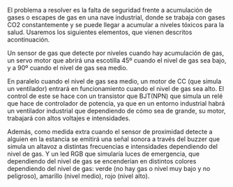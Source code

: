 El problema a resolver es la falta de seguridad frente a acumulación de gases o escapes de 
gas en una nave industrial, donde se trabaja con gases CO2 constantemente y se puede llegar a 
acumular a niveles tóxicos para la salud. Usaremos los siguientes elementos, que vienen 
descritos acontinuación.

Un sensor de gas que detecte por niveles cuando hay acumulación de gas, un servo 
motor que abrirá una escotilla 45º cuando el nivel de gas sea bajo, y a 90º cuando el nivel de 
gas sea medio.

En paralelo cuando el nivel de gas sea medio, un motor de CC (que simula un ventilador)
entrará en funcionamiento cuando el nivel de gas sea alto. El control de este se hace con un 
transistor que BJT(NPN) que simula un relé que hace de controlador de potencia, ya que en un 
entorno industrial habrá un ventilador industrial que dependiendo de cómo sea de grande, su 
motor, trabajará con altos voltajes e intensidades.

Además, como medida extra cuando el sensor de proximidad detecte a alguien en la estancia 
se emitirá una señal sonora a través del buzzer que simula un altavoz a distintas frecuencias e 
intensidades dependiendo del nivel de gas. Y un led RGB que simularía luces de emergencia, 
que dependiendo del nivel de gas se encenderían en distintos colores dependiendo del nivel de 
gas: verde (no hay gas o nivel muy bajo y no peligroso), amarillo (nivel medio), rojo (nivel 
alto).
